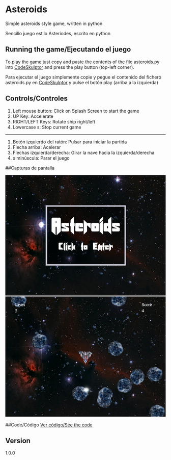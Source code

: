 # Asteroids

Simple asteroids style game, written in python

Sencillo juego estilo Asteriodes, escrito en python

## Running the game/Ejecutando el juego

To play the game just copy and paste the contents of the file asteroids.py into [CodeSkulptor](http://www.codeskulptor.org) and press the play button (top-left corner).

Para ejecutar el juego simplemente copie y pegue el contenido del fichero asteroids.py en [CodeSkulptor](http://www.codeskulptor.org) y pulse el botón play (arriba a la izquierda)

## Controls/Controles

1. Left mouse button: Click on Splash Screen to start the game
2. UP Key: Accelerate
3. RIGHT/LEFT Keys: Rotate ship right/left
4. Lowercase s: Stop current game

* * *

1. Botón izquierdo del ratón: Pulsar para iniciar la partida
2. Flecha arriba: Acelerar
3. Flechas izquierda/derecha: Girar la nave hacia la izquierda/derecha
4. s minúscula: Parar el juego

##Capturas de pantalla

![](https://raw.githubusercontent.com/BegoUrsus/asteroids/master/intro.png) ![](https://raw.githubusercontent.com/BegoUrsus/asteroids/master/juego.png)

##Code/Código
[Ver código/See the code](https://github.com/BegoUrsus/asteroids/blob/master/asteroids.py)

## Version

1.0.0

